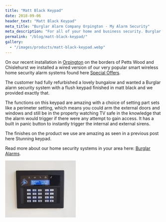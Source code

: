 ```yaml
---
title: "Matt Black Keypad"
date: 2018-09-06
header_text: "Matt Black Keypad"
meta_title: "Burglar Alarm Company Orpington - My Alarm Security"
meta_description: "For all of your home and business security. Burglar Alarm Servicing, Burglar Alarm Installation, Alarm Battery and CCTV. Call 020 8302 4065 or email us."
permalink: "/blog/matt-black-keypad/"
gallery:
  - "/images/products/matt-black-keypad.webp"
---
```


On our recent installation in [Orpington](/pages/orpington/) on the borders of Petts Wood and Chislehurst we installed a wired version of our very popular smart wireless home security alarm systems found here [Special Offers](/categories/special-offers/).

The customer had fully refurbished a lovely bungalow and wanted a Burglar alarm security system with a flush keypad finished in matt black and we provided exactly that.

The functions on this keypad are amazing with a choice of setting part sets like a perimeter setting, which means you could arm the external doors and windows and still be in the property watching TV safe in the knowledge that the alarm would trigger if there were any attempt to gain access. It has a built in panic button to instantly trigger the internal and external sirens.

The finishes on the product we use are amazing as seen in a previous post here Stunning keypad.

Read more about our home security systems in your area here: [Burglar Alarms](/categories/burglar-alarms/).

![Matt Black Keypad](/images/news/news-matt-black-keypad-imlgi8x4rv2ahsjwnpeb.jpg)